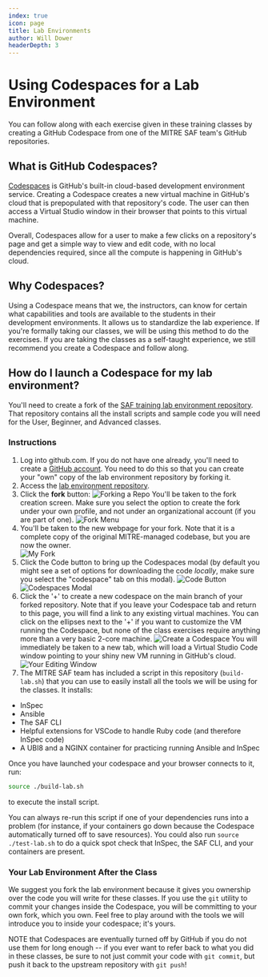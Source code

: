 ```yaml
---
index: true
icon: page
title: Lab Environments
author: Will Dower
headerDepth: 3
---
```


# Using Codespaces for a Lab Environment

You can follow along with each exercise given in these training classes by creating a GitHub Codespace from one of the MITRE SAF team's GitHub repositories.

## What is GitHub Codespaces?

[Codespaces](https://github.com/features/codespaces) is GitHub's built-in cloud-based development environment service. Creating a Codespace creates a new virtual machine in GitHub's cloud that is prepopulated with that repository's code. The user can then access a Virtual Studio window in their browser that points to this virtual machine.

Overall, Codespaces allow for a user to make a few clicks on a repository's page and get a simple way to view and edit code, with no local dependencies required, since all the compute is happening in GitHub's cloud.

## Why Codespaces?

Using a Codespace means that we, the instructors, can know for certain what capabilities and tools are available to the students in their development environments. It allows us to standardize the lab experience. If you're formally taking our classes, we will be using this method to do the exercises. If you are taking the classes as a self-taught experience, we still recommend you create a Codespace and follow along.

## How do I launch a Codespace for my lab environment?

You'll need to create a fork of the [SAF training lab environment repository](https://github.com/mitre/saf-training-lab-environment). That repository contains all the install scripts and sample code you will need for the User, Beginner, and Advanced classes.

### Instructions

1. Log into github.com. If you do not have one already, you'll need to create a [GitHub account](https://github.com/signup). You need to do this so that you can create your "own" copy of the lab environment repository by forking it.
2. Access the [lab environment repository](https://github.com/mitre/saf-training-lab-environment).
3. Click the **fork** button:
![Forking a Repo](../../assets/img/fork.png)
You'll be taken to the fork creation screen. Make sure you select the option to create the fork under your own profile, and not under an organizational account (if you are part of one).
![Fork Menu](../../assets/img/creating_the_fork.png)
4. You'll be taken to the new webpage for your fork. Note that it is a complete copy of the original MITRE-managed codebase, but you are now the owner.\
![My Fork](../../assets/img/my_fork.png)
5. Click the Code button to bring up the Codespaces modal (by default you might see a set of options for downloading the code _locally_, make sure you select the "codespace" tab on this modal).
![Code Button](../../assets/img/codespaces_button.png)
![Codespaces Modal](../../assets/img/codespaces_modal.png)
6. Click the '+' to create a new codespace on the main branch of your forked repository. Note that if you leave your Codespace tab and return to this page, you will find a link to any existing virtual machines.
You can click on the ellipses next to the '+' if you want to customize the VM running the Codespace, but none of the class exercises require anything more than a very basic 2-core machine.
![Create a Codespace](../../assets/img/create_codespace.png)
You will immediately be taken to a new tab, which will load a Virtual Studio Code window pointing to your shiny new VM running in GitHub's cloud.
![Your Editing Window](../../assets/img/vs_code.png)
7. The MITRE SAF team has included a script in this repository (`build-lab.sh`) that you can use to easily install all the tools we will be using for the classes. It installs:
- InSpec
- Ansible
- The SAF CLI
- Helpful extensions for VSCode to handle Ruby code (and therefore InSpec code)
- A UBI8 and a NGINX container for practicing running Ansible and InSpec

Once you have launched your codespace and your browser connects to it, run:

```sh
source ./build-lab.sh
```

to execute the install script.

You can always re-run this script if one of your dependencies runs into a problem (for instance, if your containers go down because the Codespace automatically turned off to save resources). You could also run `source ./test-lab.sh` to do a quick spot check that InSpec, the SAF CLI, and your containers are present.


### Your Lab Environment After the Class

We suggest you fork the lab environment because it gives you ownership over the code you will write for these classes. If you use the `git` utility to commit your changes inside the Codespace, you will be committing to your own fork, which you own. Feel free to play around with the tools we will introduce you to inside your codespace; it's yours.

NOTE that Codespaces are eventually turned off by GitHub if you do not use them for long enough -- if you ever want to refer back to what you did in these classes, be sure to not just commit your code with `git commit`, but push it back to the upstream repository with `git push`!


